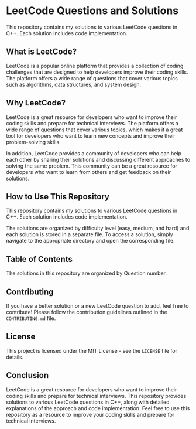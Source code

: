 # LeetCode Questions and Solutions

This repository contains my solutions to various LeetCode questions in C++. Each solution includes code implementation.

## What is LeetCode?

LeetCode is a popular online platform that provides a collection of coding challenges that are designed to help developers improve their coding skills. The platform offers a wide range of questions that cover various topics such as algorithms, data structures, and system design.

## Why LeetCode?

LeetCode is a great resource for developers who want to improve their coding skills and prepare for technical interviews. The platform offers a wide range of questions that cover various topics, which makes it a great tool for developers who want to learn new concepts and improve their problem-solving skills.

In addition, LeetCode provides a community of developers who can help each other by sharing their solutions and discussing different approaches to solving the same problem. This community can be a great resource for developers who want to learn from others and get feedback on their solutions.

## How to Use This Repository

This repository contains my solutions to various LeetCode questions in C++. Each solution includes code implementation.

The solutions are organized by difficulty level (easy, medium, and hard) and each solution is stored in a separate file. To access a solution, simply navigate to the appropriate directory and open the corresponding file.

## Table of Contents

The solutions in this repository are organized by Question number.

## Contributing

If you have a better solution or a new LeetCode question to add, feel free to contribute! Please follow the contribution guidelines outlined in the `CONTRIBUTING.md` file.

## License

This project is licensed under the MIT License - see the `LICENSE` file for details.

## Conclusion

LeetCode is a great resource for developers who want to improve their coding skills and prepare for technical interviews. This repository provides solutions to various LeetCode questions in C++, along with detailed explanations of the approach and code implementation. Feel free to use this repository as a resource to improve your coding skills and prepare for technical interviews.
